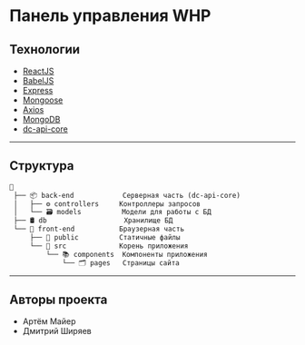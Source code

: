 # Панель управления WHP

## Технологии

* [ReactJS](https://github.com/facebook/react)
* [BabelJS](https://github.com/babel/babel)
* [Express](https://github.com/expressjs/express)
* [Mongoose](https://github.com/Automattic/mongoose)
* [Axios](https://github.com/axios/axios)
* [MongoDB](https://github.com/mongodb/mongo)
* [dc-api-core](https://github.com/DimaCrafter/dc-api-core)

---

## Структура

```txt
📙
 ├── 📦 back-end            Серверная часть (dc-api-core)
 │   ├── ⚙️ controllers     Контроллеры запросов
 │   └── 🗃️ models          Модели для работы с БД
 ├── 🛢️ db                   Хранилище БД
 └── 📰 front-end           Браузерная часть
     ├── 📁 public          Статичные файлы
     └── 📁 src             Корень приложения
         └── 📚 components  Компоненты приложения
             └── 🗂️ pages   Страницы сайта
```

---

## Авторы проекта

* Артём Майер
* Дмитрий Ширяев